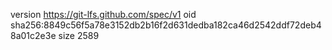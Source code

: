 version https://git-lfs.github.com/spec/v1
oid sha256:8849c56f5a78e3152db2b16f2d631dedba182ca46d2542ddf72deb48a01c2e3e
size 2589
